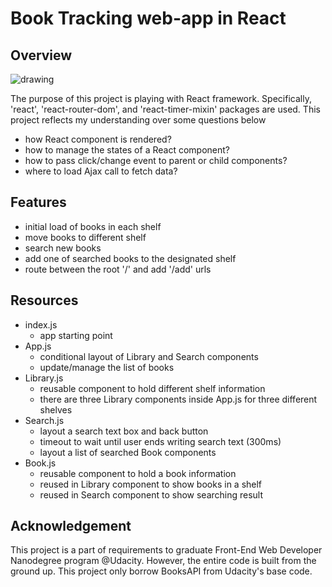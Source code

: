 # Book Tracking web-app in React

## Overview
<img alt='drawing' src='./overview.gif'/>

The purpose of this project is playing with React framework. Specifically, 'react', 'react-router-dom', and 'react-timer-mixin' packages are used. This project reflects my understanding over some questions below
- how React component is rendered?
- how to manage the states of a React component?
- how to pass click/change event to parent or child components?
- where to load Ajax call to fetch data?

## Features
- initial load of books in each shelf
- move books to different shelf
- search new books
- add one of searched books to the designated shelf
- route between the root '/' and add '/add' urls

## Resources
- index.js
  - app starting point
- App.js
  - conditional layout of Library and Search components
  - update/manage the list of books
- Library.js
  - reusable component to hold different shelf information
  - there are three Library components inside App.js for three different shelves
- Search.js
  - layout a search text box and back button
  - timeout to wait until user ends writing search text (300ms)
  - layout a list of searched Book components
- Book.js
  - reusable component to hold a book information
  - reused in Library component to show books in a shelf
  - reused in Search component to show searching result

## Acknowledgement
This project is a part of requirements to graduate Front-End Web Developer Nanodegree program @Udacity. However, the entire code is built from the ground up. This project only borrow BooksAPI from Udacity's base code.
